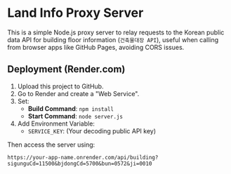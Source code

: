 # Land Info Proxy Server

This is a simple Node.js proxy server to relay requests to the Korean public data API
for building floor information (`건축물대장 API`), useful when calling from browser apps
like GitHub Pages, avoiding CORS issues.

## Deployment (Render.com)

1. Upload this project to GitHub.
2. Go to Render and create a "Web Service".
3. Set:
   - **Build Command**: `npm install`
   - **Start Command**: `node server.js`
4. Add Environment Variable:
   - `SERVICE_KEY`: (Your decoding public API key)

Then access the server using:
```
https://your-app-name.onrender.com/api/building?sigunguCd=11500&bjdongCd=5700&bun=0572&ji=0010
```